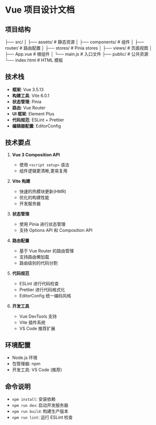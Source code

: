 # Vue 项目设计文档

## 项目结构

├── src/
│ ├── assets/ # 静态资源
│ ├── components/ # 组件
│ ├── router/ # 路由配置
│ ├── stores/ # Pinia stores
│ ├── views/ # 页面视图
│ ├── App.vue # 根组件
│ └── main.js # 入口文件
├── public/ # 公共资源
└── index.html # HTML 模板

## 技术栈

- **框架**: Vue 3.5.13
- **构建工具**: Vite 6.0.1
- **状态管理**: Pinia
- **路由**: Vue Router
- **UI 框架**: Element Plus
- **代码规范**: ESLint + Prettier
- **编辑器配置**: EditorConfig

## 技术要点

1. **Vue 3 Composition API**

   - 使用 `<script setup>` 语法
   - 组件逻辑更清晰,更易复用

2. **Vite 构建**

   - 快速的热模块更新(HMR)
   - 优化的构建性能
   - 开发服务器

3. **状态管理**

   - 使用 Pinia 进行状态管理
   - 支持 Options API 和 Composition API

4. **路由配置**

   - 基于 Vue Router 的路由管理
   - 支持路由懒加载
   - 路由级别的代码分割

5. **代码规范**

   - ESLint 进行代码检查
   - Prettier 进行代码格式化
   - EditorConfig 统一编码风格

6. **开发工具**
   - Vue DevTools 支持
   - Vite 插件系统
   - VS Code 推荐扩展

## 环境配置

- Node.js 环境
- 包管理器: npm
- 开发工具: VS Code (推荐)

## 命令说明

- `npm install`: 安装依赖
- `npm run dev`: 启动开发服务器
- `npm run build`: 构建生产版本
- `npm run lint`: 运行 ESLint 检查
